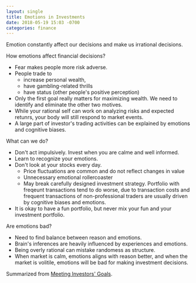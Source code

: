 ```yaml
---
layout: single
title: Emotions in Investments
date: 2018-05-19 15:03 -0700
categories: finance
---
```


Emotion constantly affect our decisions and make us irrational decisions.

How emotions affect financial decisions?
- Fear makes people more risk adverse.
- People trade to
  - increase personal wealth, 
  - have gambling-related thrills
  - have status (other people's positive perception)
- Only the first goal really matters for maximizing wealth. We need to identify and eliminate the other two motives.
- While your rational self can work on analyzing risks and expected retunrs, your body will still respond to market events.
- A large part of investor's trading activities can be explained by emotions and cognitive biases.

What can we do?
- Don't act impulsively. Invest when you are calme and well informed.
- Learn to recognize your emotions.
- Don't look at your stocks every day.
  - Price fluctuations are common and do not reflect changes in value
  - Unnecessary emotional rollercoaster
  - May break carefully designed investment strategy. Portfolio with freqeunt transactions tend to do worse, due to transaction costs and frequent transactions of non-professional traders are usually driven by cognitive biases and emotions.
- It is okay to have a fun portfolio, but never mix your fun and your investment portfolio.

Are emotions bad?
- Need to find balance between reason and emotions.
- Brain's inferences are heavily influenced by experiences and emotions.
- Being overly rational can mistake randomess as structure.
- When market is calm, emotions aligns with reason better, and when the market is volitile, emotions will be bad for making investment decisions.

Summarized from [Meeting Investors' Goals](https://www.coursera.org/learn/meeting-investors-goals).
